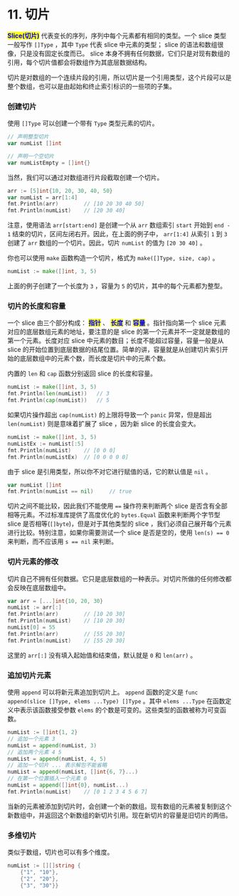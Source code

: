 # 11. 切片

<mark style="color:blue;">**Slice(切片)**</mark> 代表变长的序列，序列中每个元素都有相同的类型。一个 slice 类型一般写作 `[]Type` ，其中 `Type` 代表 slice 中元素的类型； slice 的语法和数组很像，只是没有固定长度而已。 slice 本身不拥有任何数据，它们只是对现有数组的引用，每个切片值都会将数组作为其底层数据结构。

切片是对数组的一个连续片段的引用，所以切片是一个引用类型，这个片段可以是整个数组，也可以是由起始和终止索引标识的一些项的子集。

### 创建切片

使用 `[]Type` 可以创建一个带有 `Type` 类型元素的切片。

```go
// 声明整型切片
var numList []int

// 声明一个空切片
var numListEmpty = []int{}
```

当然，我们可以通过对数组进行片段截取创建一个切片。

```go
arr := [5]int{10, 20, 30, 40, 50}
var numList = arr[1:4]
fmt.Println(arr)        // [10 20 30 40 50]
fmt.Println(numList)    // [20 30 40]
```

注意，使用语法 `arr[start:end]` 是创建一个从 `arr` 数组索引 `start` 开始到 `end - 1` 结束的切片，区间左闭右开。因此，在上面的例子中， `arr[1:4]` 从索引 `1` 到 `3` 创建了 `arr` 数组的一个切片。因此，切片 `numList` 的值为 `[20 30 40]` 。

你也可以使用 `make` 函数构造一个切片，格式为 `make([]Type, size, cap)` 。

```go
numList := make([]int, 3, 5)
```

上面的例子创建了一个长度为 `3` ，容量为 `5` 的切片，其中的每个元素都为整型。

### 切片的长度和容量

一个 slice 由三个部分构成： <mark style="color:blue;"></mark><mark style="color:blue;">**指针**</mark> 、 <mark style="color:blue;">**长度**</mark> 和 <mark style="color:blue;">**容量**</mark> 。指针指向第一个 slice 元素对应的底层数组元素的地址，要注意的是 slice 的第一个元素并不一定就是数组的第一个元素。长度对应 slice 中元素的数目；长度不能超过容量，容量一般是从 slice 的开始位置到底层数据的结尾位置。简单的讲，容量就是从创建切片索引开始的底层数组中的元素个数，而长度是切片中的元素个数。

内置的 `len` 和 `cap` 函数分别返回 slice 的长度和容量。

```go
numList := make([]int, 3, 5)
fmt.Println(len(numList))   // 3
fmt.Println(cap(numList))   // 5
```

如果切片操作超出 `cap(numList)` 的上限将导致一个 `panic` 异常，但是超出 `len(numList)` 则是意味着扩展了 slice ，因为新 slice 的长度会变大。

```go
numList := make([]int, 3, 5)
numListEx := numList[:5]
fmt.Println(numList)    // [0 0 0]
fmt.Println(numListEx)  // [0 0 0 0 0]
```

由于 slice 是引用类型，所以你不对它进行赋值的话，它的默认值是 `nil` 。

```go
var numList []int
fmt.Println(numList == nil)     // true
```

切片之间不能比较，因此我们不能使用 `==` 操作符来判断两个 slice 是否含有全部相等元素。不过标准库提供了高度优化的 `bytes.Equal` 函数来判断两个字节型 slice 是否相等(`[]byte`)，但是对于其他类型的 slice ，我们必须自己展开每个元素进行比较。特别注意，如果你需要测试一个 slice 是否是空的，使用 `len(s) == 0` 来判断，而不应该用 `s == nil` 来判断。

### 切片元素的修改

切片自己不拥有任何数据。它只是底层数组的一种表示。对切片所做的任何修改都会反映在底层数组中。

```go
var arr = [...]int{10, 20, 30}
numList := arr[:]
fmt.Println(arr)        // [10 20 30]
fmt.Println(numList)    // [10 20 30]
numList[0] = 55
fmt.Println(arr)        // [55 20 30]
fmt.Println(numList)    // [55 20 30]
```

这里的 `arr[:]` 没有填入起始值和结束值，默认就是 `0` 和 `len(arr)` 。

### 追加切片元素

使用 `append` 可以将新元素追加到切片上。 `append` 函数的定义是 `func append(slice []Type, elems ...Type) []Type` 。其中 `elems ...Type` 在函数定义中表示该函数接受参数 `elems` 的个数是可变的。这些类型的函数被称为可变函数。

```go
numList := []int{1, 2}
// 追加一个元素 3
numList = append(numList, 3)
// 追加两个元素 4 5
numList = append(numList, 4, 5)
// 追加一个切片 ... 表示解包不能省略
numList = append(numList, []int{6, 7}...)
// 在第一个位置插入一个元素 0
numList = append([]int{0}, numList...)
fmt.Println(numList)    // [0 1 2 3 4 5 6 7]
```

当新的元素被添加到切片时，会创建一个新的数组。现有数组的元素被复制到这个新数组中，并返回这个新数组的新切片引用。现在新切片的容量是旧切片的两倍。

### 多维切片

类似于数组，切片也可以有多个维度。

```go
numList := [][]string {
	{"1", "10"},
	{"2", "20"},
	{"3", "30"}}
```

